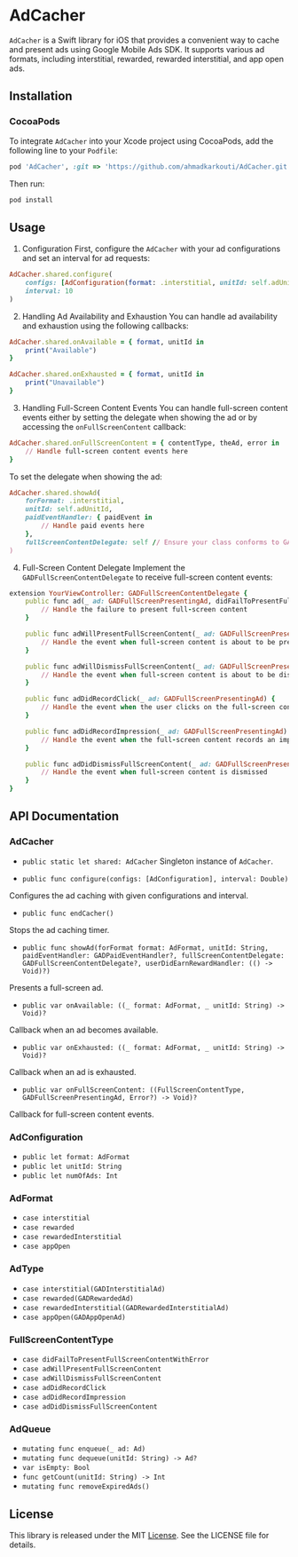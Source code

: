 # AdCacher

`AdCacher` is a Swift library for iOS that provides a convenient way to cache and present ads using Google Mobile Ads SDK. It supports various ad formats, including interstitial, rewarded, rewarded interstitial, and app open ads.

## Installation

### CocoaPods

To integrate `AdCacher` into your Xcode project using CocoaPods, add the following line to your `Podfile`:

```ruby 
pod 'AdCacher', :git => 'https://github.com/ahmadkarkouti/AdCacher.git'
```

Then run:

```ruby
pod install
```

## Usage

1. Configuration
First, configure the `AdCacher` with your ad configurations and set an interval for ad requests:
```ruby
AdCacher.shared.configure(
    configs: [AdConfiguration(format: .interstitial, unitId: self.adUnitId, numOfAds: 1)],
    interval: 10
)
```
2. Handling Ad Availability and Exhaustion
You can handle ad availability and exhaustion using the following callbacks:
```ruby
AdCacher.shared.onAvailable = { format, unitId in
    print("Available")
}

AdCacher.shared.onExhausted = { format, unitId in
    print("Unavailable")
}
```
3. Handling Full-Screen Content Events
You can handle full-screen content events either by setting the delegate when showing the ad or by accessing the `onFullScreenContent` callback:
```ruby
AdCacher.shared.onFullScreenContent = { contentType, theAd, error in
    // Handle full-screen content events here
}
```
To set the delegate when showing the ad:
```ruby
AdCacher.shared.showAd(
    forFormat: .interstitial, 
    unitId: self.adUnitId, 
    paidEventHandler: { paidEvent in
        // Handle paid events here
    },
    fullScreenContentDelegate: self // Ensure your class conforms to GADFullScreenContentDelegate
)
```
4. Full-Screen Content Delegate
Implement the `GADFullScreenContentDelegate` to receive full-screen content events:
```ruby
extension YourViewController: GADFullScreenContentDelegate {
    public func ad(_ ad: GADFullScreenPresentingAd, didFailToPresentFullScreenContentWithError error: Error) {
        // Handle the failure to present full-screen content
    }

    public func adWillPresentFullScreenContent(_ ad: GADFullScreenPresentingAd) {
        // Handle the event when full-screen content is about to be presented
    }

    public func adWillDismissFullScreenContent(_ ad: GADFullScreenPresentingAd) {
        // Handle the event when full-screen content is about to be dismissed
    }

    public func adDidRecordClick(_ ad: GADFullScreenPresentingAd) {
        // Handle the event when the user clicks on the full-screen content
    }

    public func adDidRecordImpression(_ ad: GADFullScreenPresentingAd) {
        // Handle the event when the full-screen content records an impression
    }

    public func adDidDismissFullScreenContent(_ ad: GADFullScreenPresentingAd) {
        // Handle the event when full-screen content is dismissed
    }
}
```

## API Documentation
### AdCacher
* `public static let shared: AdCacher`
Singleton instance of `AdCacher`.

* `public func configure(configs: [AdConfiguration], interval: Double)`

Configures the ad caching with given configurations and interval.

* `public func endCacher()`

Stops the ad caching timer.

* `public func showAd(forFormat format: AdFormat, unitId: String, paidEventHandler: GADPaidEventHandler?, fullScreenContentDelegate: GADFullScreenContentDelegate?, userDidEarnRewardHandler: (() -> Void)?)`

Presents a full-screen ad.

* `public var onAvailable: ((_ format: AdFormat, _ unitId: String) -> Void)?`

Callback when an ad becomes available.

* `public var onExhausted: ((_ format: AdFormat, _ unitId: String) -> Void)?`

Callback when an ad is exhausted.

* `public var onFullScreenContent: ((FullScreenContentType, GADFullScreenPresentingAd, Error?) -> Void)?`

Callback for full-screen content events.

### AdConfiguration
* `public let format: AdFormat`
* `public let unitId: String`
* `public let numOfAds: Int`


### AdFormat
* `case interstitial`
* `case rewarded`
* `case rewardedInterstitial`
* `case appOpen`

### AdType
* `case interstitial(GADInterstitialAd)`
* `case rewarded(GADRewardedAd)`
* `case rewardedInterstitial(GADRewardedInterstitialAd)`
* `case appOpen(GADAppOpenAd)`

### FullScreenContentType
* `case didFailToPresentFullScreenContentWithError`
* `case adWillPresentFullScreenContent`
* `case adWillDismissFullScreenContent`
* `case adDidRecordClick`
* `case adDidRecordImpression`
* `case adDidDismissFullScreenContent`

### AdQueue
* `mutating func enqueue(_ ad: Ad)`
* `mutating func dequeue(unitId: String) -> Ad?`
* `var isEmpty: Bool`
* `func getCount(unitId: String) -> Int`
* `mutating func removeExpiredAds()`

## License
This library is released under the MIT [License](https://github.com/ahmadkarkouti/AdCacher/blob/main/LICENSE). See the LICENSE file for details.
